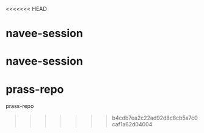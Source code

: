 <<<<<<< HEAD
# navee-session
navee-session
=======
# prass-repo
prass-repo
>>>>>>> b4cdb7ea2c22ad92d8c8cb5a7c0caf1a62d04004
